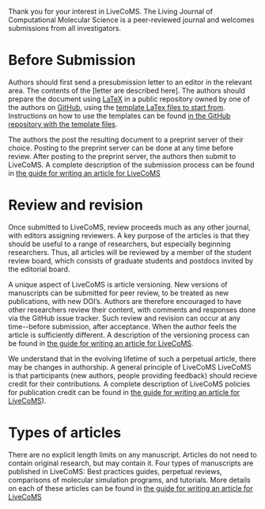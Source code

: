 Thank you for your interest in LiveCoMS. The Living Journal of
Computational Molecular Science is a peer-reviewed journal and
welcomes submissions from all investigators.

# Before Submission

Authors should first send a presubmission letter to an editor in the
relevant area.  The contents of the [letter are described here]. The
authors should prepare the document using
[LaTeX](https://www.latex-project.org/) in a public repository owned
by one of the authors on [GitHub](http://wwww.github.com), using the
[template LaTex files to start
from](http://www.github.com/livecoms/author_templates). Instructions
on how to use the templates can be found [in the GitHub repository with
the template files](http://www.github.com/livecoms/author_templates).

The authors the post the resulting document to a preprint server of
their choice. Posting to the preprint server can be done at any time
before review. After posting to the preprint server, the authors then
submit to LiveCoMS.  A complete description of the submission process
can be found in [the guide for writing an article for LiveCoMS](https://github.com/livecomsjournal/journal_information/manuscript_process.md)

# Review and revision

Once submitted to LiveCoMS, review proceeds much as any other journal,
with editors assigning reviewers. A key purpose of the articles is
that they should be useful to a range of researchers, but especially
beginning researchers.  Thus, all articles will be reviewed by a
member of the student review board, which consists of graduate
students and postdocs invited by the editorial board.

A unique aspect of LiveCoMS is article versioning. New versions of
manuscripts can be submitted for peer review, to be treated as new
publications, with new DOI’s. Authors are therefore encouraged to have
other researchers review their content, with comments and responses
done via the GitHub issue tracker. Such review and revision can occur
at any time--before submission, after acceptance. When the author
feels the article is sufficiently different.  A description of the
versioning process can be found in [the guide for writing an article
for LiveCoMS](https://github.com/livecomsjournal/journal_information/manuscript_process.md).  

We understand that in the evolving lifetime of such a perpetual
article, there may be changes in authorship.  A general principle of
LiveCoMS LiveCoMS is that participants (new authors, people providing
feedback) should recieve credit for their contributions. A complete
description of LiveCoMS policies for publication credit can be found
in [the guide for writing an article for LiveCoMS](https://github.com/livecomsjournal/journal_information/manuscript_process.md)).

# Types of articles

There are no explicit length limits on any manuscript. Articles do not
need to contain original research, but may contain it.  Four types of
manuscripts are published in LiveCoMS: Best practices guides,
perpetual reviews, comparisons of molecular simulation programs, and
tutorials. More details on each of these articles can be found 
in [the guide for writing an article for LiveCoMS](https://github.com/livecomsjournal/journal_information/manuscript_process.md)

